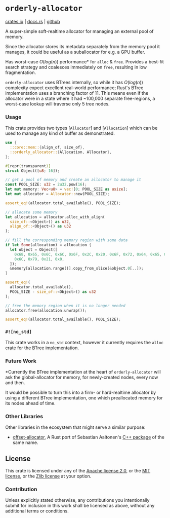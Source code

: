 `orderly-allocator`
===================
[crates.io](https://crates.io/crates/orderly-allocator) |
[docs.rs](https://docs.rs/orderly-allocator) |
[github](https://github.com/ickk/orderly-allocator)

A super-simple soft-realtime allocator for managing an external pool of memory.

Since the allocator stores its metadata separately from the memory pool it
manages, it could be useful as a suballocator for e.g. a GPU buffer.

Has worst-case *O*(*log*(*n*)) performance\* for `alloc` & `free`. Provides
a best-fit search strategy and coalesces immediately on `free`, resulting in
low fragmentation.

`orderly-allocator` uses BTrees internally, so while it has *O*(*log*(*n*))
complexity expect excellent real-world performance; Rust's BTree implementation
uses a branching factor of 11. This means even if the allocator were in a state
where it had ~100,000 separate free-regions, a worst-case lookup will traverse
only 5 tree nodes.

### Usage

This crate provides two types [`Allocator`] and [`Allocation`] which can be
used to manage any kind of buffer as demonstrated.

```rust
use {
  ::core::mem::{align_of, size_of},
  ::orderly_allocator::{Allocation, Allocator},
};

#[repr(transparent)]
struct Object([u8; 16]);

// get a pool of memory and create an allocator to manage it
const POOL_SIZE: u32 = 2u32.pow(16);
let mut memory: Vec<u8> = vec![0; POOL_SIZE as usize];
let mut allocator = Allocator::new(POOL_SIZE);

assert_eq!(allocator.total_available(), POOL_SIZE);

// allocate some memory
let allocation = allocator.alloc_with_align(
  size_of::<Object>() as u32,
  align_of::<Object>() as u32
);

// fill the corresponding memory region with some data
if let Some(allocation) = allocation {
  let object = Object([
    0x68, 0x65, 0x6C, 0x6C, 0x6F, 0x2C, 0x20, 0x6F, 0x72, 0x64, 0x65, 0x72,
    0x6C, 0x79, 0x21, 0x0,
  ]);
  &memory[allocation.range()].copy_from_slice(&object.0[..]);
}

assert_eq!(
  allocator.total_available(),
  POOL_SIZE - size_of::<Object>() as u32
);

// free the memory region when it is no longer needed
allocator.free(allocation.unwrap());

assert_eq!(allocator.total_available(), POOL_SIZE);
```


### `#![no_std]`

This crate works in a `no_std` context, however it currently requires the
`alloc` crate for the BTree implementation.


### Future Work

*Currently the BTree implementation at the heart of `orderly-allocator` will
ask the global-allocator for memory, for newly-created nodes, every now and
then.

It would be possible to turn this into a firm- or hard-realtime allocator by
using a different BTree implementation, one which preallocated memory for its
nodes ahead of time.


### Other Libraries

Other libraries in the ecosystem that might serve a similar purpose:

- [offset-allocator], A Rust port of Sebastian Aaltonen's
  [C++ package][sebbbi/OffsetAllocator] of the same name.

[offset-allocator]: https://github.com/pcwalton/offset-allocator
[sebbbi/OffsetAllocator]: https://github.com/sebbbi/OffsetAllocator


License
-------

This crate is licensed under any of the [Apache license 2.0], or the
[MIT license], or the [Zlib license] at your option.

[Apache license 2.0]: ./LICENSE-APACHE
[MIT license]: ./LICENSE-MIT
[Zlib license]: ./LICENSE-ZLIB


### Contribution

Unless explicitly stated otherwise, any contributions you intentionally submit
for inclusion in this work shall be licensed as above, without any additional
terms or conditions.
